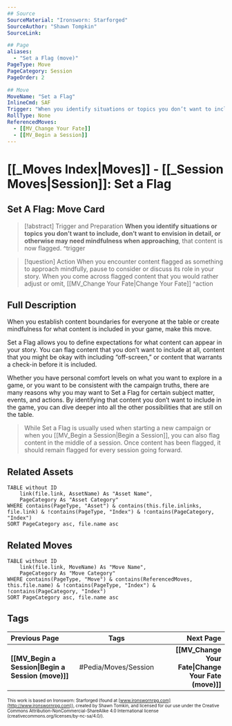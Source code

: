 ```yaml
---
## Source
SourceMaterial: "Ironsworn: Starforged"
SourceAuthor: "Shawn Tompkin"
SourceLink: 

## Page
aliases:
  - "Set a Flag (move)"
PageType: Move
PageCategory: Session
PageOrder: 2

## Move
MoveName: "Set a Flag"
InlineCmd: SAF
Trigger: "When you identify situations or topics you don’t want to include, don’t want to envision in detail, or otherwise may need mindfulness when approaching"
RollType: None
ReferencedMoves: 
  - [[MV_Change Your Fate]]
  - [[MV_Begin a Session]]
---
```

# [[_Moves Index|Moves]] - [[_Session Moves|Session]]: Set a Flag

## Set A Flag: Move Card
>[!abstract]  Trigger and Preparation
>**When you identify situations or topics you don’t want to include, don’t want to envision in detail, or otherwise may need mindfulness when approaching**, that content is now flagged. ^trigger

> [!question] Action
> When you encounter content flagged as something to approach mindfully, pause to consider or discuss its role in your story. When you come across flagged content that you would rather adjust or omit, [[MV_Change Your Fate|Change Your Fate]] ^action

## Full Description
When you establish content boundaries for everyone at the table or create mindfulness for what content is included in your game, make this move. 

Set a Flag allows you to define expectations for what content can appear in your story. You can flag content that you don’t want to include at all, content that you might be okay with including “off-screen,” or content that warrants a check-in before it is included. 

Whether you have personal comfort levels on what you want to explore in a game, or you want to be consistent with the campaign truths, there are many reasons why you may want to Set a Flag for certain subject matter, events, and actions. By identifying that content you don’t want to include in the game, you can dive deeper into all the other possibilities that are still on the table.

>While Set a Flag is usually used when starting a new campaign or when you [[MV_Begin a Session|Begin a Session]], you can also flag content in the middle of a session. Once content has been flagged, it should remain flagged for every session going forward.


## Related Assets
```dataview
TABLE without ID
	link(file.link, AssetName) As "Asset Name",
	PageCategory As "Asset Category"
WHERE contains(PageType, "Asset") & contains(this.file.inlinks, file.link) & !contains(PageType, "Index") & !contains(PageCategory, "Index")
SORT PageCategory asc, file.name asc
```

## Related Moves
```dataview
TABLE without ID
	link(file.link, MoveName) As "Move Name",
	PageCategory As "Move Category"
WHERE contains(PageType, "Move") & contains(ReferencedMoves, this.file.name) & !contains(PageType, "Index") & !contains(PageCategory, "Index")
SORT PageCategory asc, file.name asc
```

## Tags
| Previous Page | Tags | Next Page |
|:--- |:---:| ---:|
| **[[MV_Begin a Session\|Begin a Session (move)]]** | #Pedia/Moves/Session | **[[MV_Change Your Fate\|Change Your Fate (move)]]** |

<font size=-2>This work is based on Ironsworn: Starforged (found at [www.ironswornrpg.com](http://www.ironswornrpg.com)), created by Shawn Tomkin, and licensed for our use under the Creative Commons Attribution-NonCommercial-ShareAlike 4.0 International license  (creativecommons.org/licenses/by-nc-sa/4.0/).</font>